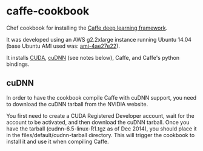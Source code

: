 # caffe-cookbook

Chef cookbook for installing the [Caffe deep learning framework](http://caffe.berkeleyvision.org/).

It was developed using an AWS g2.2xlarge instance running Ubuntu 14.04 (base Ubuntu AMI used was: [ami-4ae27e22](http://thecloudmarket.com/image/ami-4ae27e22--ubuntu-images-hvm-ssd-ubuntu-trusty-14-04-amd64-server-20141125)).

It installs [CUDA](http://www.nvidia.com/object/cuda_home_new.html), [cuDNN](https://developer.nvidia.com/cuDNN) (see notes below), Caffe, and Caffe's python bindings.

## cuDNN

In order to have the cookbook compile Caffe with cuDNN support, you need to download the cuDNN tarball from the NVIDIA website.

You first need to create a CUDA Registered Developer account, wait for the account to be activated, and then download the cuDNN tarball.  Once you have the tarball (cudnn-6.5-linux-R1.tgz as of Dec 2014), you should place it in the files/default/cudnn-tarball directory.  This will trigger the cookbook to install it and use it when compiling Caffe.
